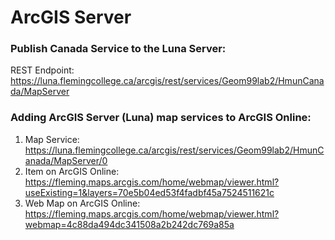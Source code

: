 ArcGIS Server
============

### Publish Canada Service to the Luna Server:

REST Endpoint: https://luna.flemingcollege.ca/arcgis/rest/services/Geom99lab2/HmunCanada/MapServer

### Adding ArcGIS Server (Luna) map services to ArcGIS Online: 

1. Map Service: https://luna.flemingcollege.ca/arcgis/rest/services/Geom99lab2/HmunCanada/MapServer/0
2. Item on ArcGIS Online: https://fleming.maps.arcgis.com/home/webmap/viewer.html?useExisting=1&layers=70e5b04ed53f4fadbf45a7524511621c
3. Web Map on ArcGIS Online: https://fleming.maps.arcgis.com/home/webmap/viewer.html?webmap=4c88da494dc341508a2b242dc769a85a

<pre>
<code>
